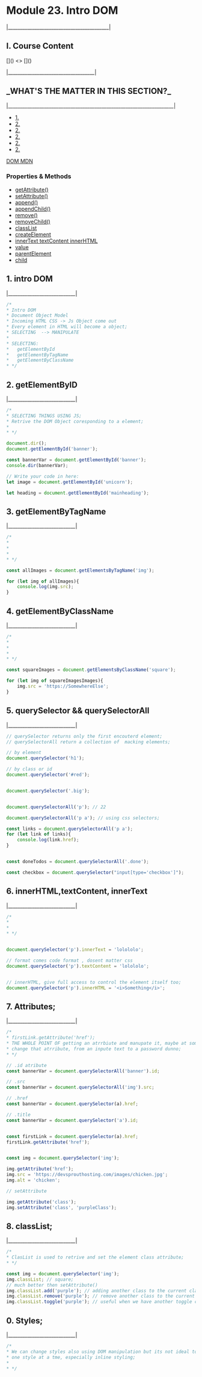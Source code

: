 <h1>Module 23. Intro DOM</h1>
<p>|__________________________________________|</p>

<h2>I. Course Content</h2>
[]()
<>
[]()
<p>|____________________________________|</p>


<h2>_WHAT'S THE MATTER IN THIS SECTION?_</h2>
<p>|_____________________________________________________________________|</p>


<p id="goUP"></p>
<ul>
    <li><a href="#u1">1. </a></li>
    <li><a href="#u2">2.  </a></li>
    <li><a href="#u2">2.  </a></li>
    <li><a href="#u2">2.  </a></li>
    <li><a href="#u2">2.  </a></li>
    <li><a href="#u2">2.  </a></li>

</ul>

[DOM MDN](https://developer.mozilla.org/en-US/docs/Web/API/Document_Object_Model)

<h3>Properties & Methods</h3>
<ul>
    <li><a href="#">getAttribute() </a></li>
    <li><a href="#">setAttribute() </a></li>
    <li><a href="#">append()</a></li>
    <li><a href="#">appendChild()</a></li>
    <li><a href="#">remove()</a></li>
    <li><a href="#">removeChild()</a></li>
    <li><a href="#">classList</a></li>
    <li><a href="#">createElement </a></li>
    <li><a href="#">innerText textContent innerHTML</a></li>
    <li><a href="#">value</a></li>
    <li><a href="#">parentElement</a></li>
    <li><a href="#">child</a></li>

</ul>



<h2 id="u1">1. intro DOM</h2>
<p>|____________________________|</p>

```javascript
/*
* Intro DOM
* Document Object Model
* Incoming HTML CSS -> Js Object come out
* Every element in HTML will become a object;
* SELECTING  --> MANIPULATE
* 
* SELECTING:
*   getElementById
*   getElementByTagName
*   getElementByClassName
* */

```

<h2 id="u2">2. getElementByID</h2>
<p>|____________________________|</p>

```javascript
/*
* SELECTING THINGS USING JS;
* Retrive the DOM Object coresponding to a element;
* 
* */

document.dir();
document.getElementById('banner');

const bannerVar = document.getElementById('banner');
console.dir(bannerVar);

// Write your code in here:
let image = document.getElementById('unicorn');

let heading = document.getElementById('mainheading');
```

<h2 id="u3">3. getElementByTagName</h2>
<p>|____________________________|</p>

```javascript
/*
* 
* 
* 
* */

const allImages = document.getElementsByTagName('img');

for (let img of allImages){
    console.log(img.src);
}

```

<h2 id="u4">4. getElementByClassName</h2>
<p>|____________________________|</p>

```javascript
/*
* 
* 
* 
* */

const squareImages = document.getElementsByClassName('square');

for (let img of squareImagesImages){
    img.src = 'https://SomewhereElse';
}
```

<h2 id="u5">5. querySelector && querySelectorAll</h2>
<p>|____________________________|</p>

```javascript
// querySelector returns only the first encouterd element;
// querySelectorAll return a collection of  macking elements;

// by element
document.querySelector('h1');

// by class or id
document.querySelector('#red');


document.querySelector('.big');


document.querySelectorAll('p'); // 22

document.querySelectorAll('p a'); // using css selectors;

const links = document.querySelectorAll('p a');
for (let link of links){
    console.log(link.href);
}


const doneTodos = document.querySelectorAll('.done');

const checkbox = document.querySelector("input[type='checkbox']");

```

<h2 id="u6">6. innerHTML,textContent, innerText</h2>
<p>|____________________________|</p>

```javascript
/*
* 
* 
* */


document.querySelector('p').innerText = 'lolololo';

// format comes code format , dosent matter css
document.querySelector('p').textContent = 'lolololo';


// innerHTML, give full access to control the element itself too;
document.querySelector('p').innerHTML = '<i>Something</i>';

```

<h2 id="u7">7. Attributes;</h2>
<p>|____________________________|</p>

```javascript
/*
* firstLink.getAttribute('href');
* THE WHOLE POINT OF getting an atrrbiute and manupate it, maybe at some point we wanna
* change that atrribute, from an inpute text to a password dunno;
* */

// .id atribute
const bannerVar = document.querySelectorAll('banner').id;

// .src
const bannerVar = document.querySelectorAll('img').src;

// .href
const bannerVar = document.querySelector(a).href;

// .title
const bannerVar = document.querySelector('a').id;


const firstLink = document.querySelector(a).href;
firstLink.getAttribute('href');


const img = document.querySelector('img');

img.getAttribute('href');
img.src = 'https://devsprouthosting.com/images/chicken.jpg';
img.alt = 'chicken';

// setAttribute

img.getAttribute('class');
img.setAttribute('class', 'purpleClass');


```

<h2 id="u8">8. classList;</h2>
<p>|____________________________|</p>

```javascript
/*
* ClasList is used to retrive and set the element class attribute;
* */

const img = document.querySelector('img');
img.classList; // square;
// much better then setAttribute()
img.classList.add('purple'); // adding another class to the current class and so on;
img.classList.remove('purple'); // remove another class to the current class and so on;
img.classList.toggle('purple'); // useful when we have another toggle classes;
```



<h2 id="u8">0. Styles;</h2>
<p>|____________________________|</p>

```javascript
/*
* We can change styles also using DOM manipulation but its not ideal to  do it
* one style at a tme, especially inline styling;
* 
* */
```

